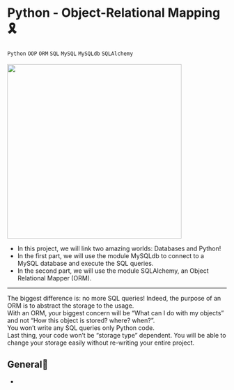 # Python - Object-Relational Mapping🎗
`Python` `OOP` `ORM` `SQL` `MySQL` `MySQLdb` `SQLAlchemy`
<br><br>
<img src="https://i.redd.it/sjqvxv4cpfu21.jpg" width="400px">
<br>
* In this project, we will link two amazing worlds: Databases and Python!
* In the first part, we will use the module MySQLdb to connect to a MySQL database and execute the SQL queries.
* In the second part, we will use the module SQLAlchemy, an Object Relational Mapper (ORM).
<hr>
<p>The biggest difference is: no more SQL queries! Indeed, the purpose of an ORM is to abstract the storage to the usage.
<br>With an ORM, your biggest concern will be “What can I do with my objects” and not “How this object is stored? where? when?”.
<br>You won’t write any SQL queries only Python code.
<br>Last thing, your code won’t be “storage type” dependent. You will be able to change your storage easily without re-writing your entire project.</p>

## General📜
* 
